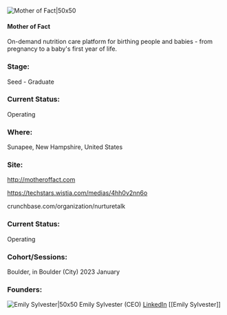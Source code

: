 

![Mother of Fact|50x50](https://res.cloudinary.com/crunchbase-production/image/upload/qbm0y9nptgweyh4hq6ku)

#### Mother of Fact
On-demand nutrition care platform for birthing people and babies - from pregnancy to a baby's first year of life.

### Stage: 
Seed - Graduate 

### Current Status: 
Operating

### Where:
Sunapee, New Hampshire, United States

### Site:
http://motheroffact.com

https://techstars.wistia.com/medias/4hh0v2nn6o

crunchbase.com/organization/nurturetalk

### Current Status: 
Operating

### Cohort/Sessions: 
Boulder, in Boulder (City) 2023 January

### Founders: 

![Emily Sylvester|50x50]() Emily Sylvester (CEO) [LinkedIn](https://linkedin.com/in/emily-sylvester-ms-rd-ldn-ibclc) [[Emily Sylvester]]


